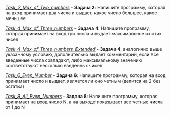 [*Task_2_Max_of_Two_numbers*](https://github.com/IrinaKazantseva/TEST/blob/main/HomeWork/Task_2_Max_of_Two_numbers/Program.cs) - **Задача 2**: Напишите программу, которая на вход принимает два числа и выдает, какое число большее, какое меньшее

[*Task_4_Max_of_Three_numbers*](https://github.com/IrinaKazantseva/TEST/blob/main/HomeWork/Task_4_Max_of_Three_numbers/Program.cs) - **Задача 4**: Напишите программу, которая принимает на вход три числа и выдает максимальное из этих чисел

[*Task_4_Max_of_Three_numbers_Extended*](https://github.com/IrinaKazantseva/TEST/blob/main/HomeWork/Task_4_Max_of_Three_numbers_Extended/Program.cs) - **Задача 4**, аналогично выше указанному условию, дополнительно выдает комментарий, если все введенные числа совпадают, либо максимальному значению соответствуют несколько введенных чисел

[*Task_6_Even_Number*](https://github.com/IrinaKazantseva/TEST/blob/main/HomeWork/Task_6_Even_Number/Program.cs) - **Задача 6**: Напишите программу, которая на вход принимает число и выдает, является ли оно четным (делится на 2 без остатка)

[*Task_8_All_Even_Numbers*](https://github.com/IrinaKazantseva/TEST/blob/main/HomeWork/Task_8_All_Even_Numbers/Program.cs) - **Задача 8**: Напишите программу, которая принимает на вход число N, а на выходе показывает все четные числа от 1 до N